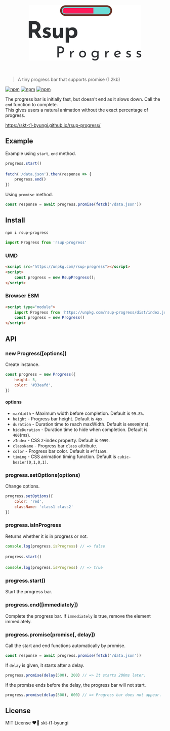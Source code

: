 <div align="center">
    <img src="./logo.png">
</div>
<br><br>

> A tiny progress bar that supports promise (1.2kb)

[![npm](https://flat.badgen.net/npm/v/rsup-progress)](https://www.npmjs.com/package/rsup-progress)
[![npm](https://flat.badgen.net/bundlephobia/minzip/rsup-progress)](https://bundlephobia.com/result?p=rsup-progress)
[![npm](https://flat.badgen.net/npm/license/rsup-progress)](https://github.com/skt-t1-byungi/rsup-progress/blob/master/LICENSE)

The progress bar is initially fast, but doesn't end as it slows down.
Call the `end` function to complete. <br>
This gives users a natural animation without the exact percentage of progress.

https://skt-t1-byungi.github.io/rsup-progress/

## Example
Example using `start`, `end` method.
```js
progress.start()

fetch('/data.json').then(response => {
    progress.end()
})
```

Using `promise` method.
```js
const response = await progress.promise(fetch('/data.json'))
```

## Install
```sh
npm i rsup-progress
```
```js
import Progress from 'rsup-progress'
```

### UMD
```html
<script src="https://unpkg.com/rsup-progress"></script>
<script>
    const progress = new RsupProgress();
</script>
```

### Browser ESM
```html
<script type="module">
    import Progress from 'https://unpkg.com/rsup-progress/dist/index.js';
    const progress = new Progress()
</script>
```

## API
### new Progress([options])
Create instance.
```js
const progress = new Progress({
    height: 5,
    color: '#33eafd',
})
```

#### options
- `maxWidth` - Maximum width before completion. Default is `99.8%`.
- `height` - Progress bar height. Default is `4px`.
- `duration` - Duration time to reach maxWidth. Default is `60000`(ms).
- `hideDuration` - Duration time to hide when completion. Default is `400`(ms).
- `zIndex` - CSS z-index property. Default is `9999`.
- `className` - Progress bar `class` attribute.
- `color` - Progress bar color. Default is `#ff1a59`.
- `timing` - CSS animation timing function. Default is `cubic-bezier(0,1,0,1)`.

### progress.setOptions(options)
Change options.
```js
progress.setOptions({
    color: 'red',
    className: 'class1 class2'
})
```

### progress.isInProgress
Returns whether it is in progress or not.
```js
console.log(progress.isProgress) // => false

progress.start()

console.log(progress.isProgress) // => true
```

### progress.start()
Start the progress bar.

### progress.end([immediately])
Complete the progress bar. If `immediately` is true, remove the element immediately.

### progress.promise(promise[, delay])
Call the start and end functions automatically by promise.
```js
const response = await progress.promise(fetch('/data.json'))
```

If `delay` is given, it starts after a delay.

```js
progress.promise(delay(500), 200) // => It starts 200ms later.
```

If the promise ends before the delay, the progress bar will not start.
```js
progress.promise(delay(500), 600) // => Progress bar does not appear.
```



## License
MIT License ❤️📝 skt-t1-byungi

